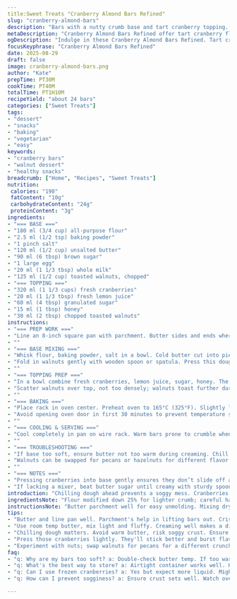 ```yaml
---
title:Sweet Treats "Cranberry Almond Bars Refined"
slug: "cranberry-almond-bars"
description: "Bars with a nutty crumb base and tart cranberry topping. Modified quantities with less sugar in the topping and flour swapped. Honey replaces part of the sugar, adding depth. Walnuts instead of almonds for texture variation. Pressed cranberry layer releases a hint of zesty tartness when baked. The base is chilled before baking to hold its shape, avoiding soggy crusts. Bake until amber edges and bubbly bubbling, not overcooked or wet in center. Cut neat bars once cool, stored at room temperature, absorb ambient moisture—expect slight softening over time. Visual cues and aromas guide doneness more than timers."
metaDescription: "Cranberry Almond Bars Refined offer tart cranberry flavor combined with nutty walnuts. A perfect snack, balancing sweet and tart beautifully."
ogDescription: "Indulge in these Cranberry Almond Bars Refined. Tart cranberries meet nutty walnuts for a stunning treat anytime. Enjoy the crunch and zest."
focusKeyphrase: "Cranberry Almond Bars Refined"
date: 2025-08-29
draft: false
image: cranberry-almond-bars.png
author: "Kate"
prepTime: PT30M
cookTime: PT40M
totalTime: PT1H10M
recipeYield: "about 24 bars"
categories: ["Sweet Treats"]
tags:
- "dessert"
- "snacks"
- "baking"
- "vegetarian"
- "easy"
keywords:
- "cranberry bars"
- "walnut dessert"
- "healthy snacks"
breadcrumb: ["Home", "Recipes", "Sweet Treats"]
nutrition: 
 calories: "190"
 fatContent: "10g"
 carbohydrateContent: "24g"
 proteinContent: "3g"
ingredients:
- "=== BASE ==="
- "180 ml (3/4 cup) all-purpose flour"
- "2.5 ml (1/2 tsp) baking powder"
- "1 pinch salt"
- "120 ml (1/2 cup) unsalted butter"
- "90 ml (6 tbsp) brown sugar"
- "1 large egg"
- "20 ml (1 1/3 tbsp) whole milk"
- "125 ml (1/2 cup) toasted walnuts, chopped"
- "=== TOPPING ==="
- "320 ml (1 1/3 cups) fresh cranberries"
- "20 ml (1 1/3 tbsp) fresh lemon juice"
- "60 ml (4 tbsp) granulated sugar"
- "15 ml (1 tbsp) honey"
- "30 ml (2 tbsp) chopped toasted walnuts"
instructions:
- "=== PREP WORK ==="
- "Line an 8-inch square pan with parchment. Butter sides and ends where parchment won’t reach. Don't skimp on butter; helps release and golden edges."
- ""
- "=== BASE MIXING ==="
- "Whisk flour, baking powder, salt in a bowl. Cold butter cut into pieces. Brown sugar creamed with butter until fluffy but not melting. Temperature matters here; room temp butter ready to work but not greasy. Beat in egg until smooth. Alternate adding dry mix and milk at low speed; don't overmix or base toughens."
- "Fold in walnuts gently with wooden spoon or spatula. Press this dough evenly into pan. Important to get consistent thickness. Refrigerate base 20 minutes minimum. This chilling step avoids a runny base later—firmer crust, cleaner cuts."
- ""
- "=== TOPPING PREP ==="
- "In a bowl combine fresh cranberries, lemon juice, sugar, honey. The sugar/honey combo tones down cranberry tartness, honey adds subtle floral undertones. Stir and crush a handful of cranberries with back of spoon to release juices. Spoon mixture atop chilled base, pressing cranberries slightly into dough for adhesion."
- "Scatter walnuts over top, not too densely; walnuts toast further during baking for crunch and aroma."
- ""
- "=== BAKING ==="
- "Place rack in oven center. Preheat oven to 165°C (325°F). Slightly lower than standard to allow even cooking through without burning edges. Bake 40 to 45 minutes; watch for bubbling cranberry juices at edges, golden rim forming around bars, center set but with slight jiggle—the bars firm up on cooling."
- "Avoid opening oven door in first 30 minutes to prevent temperature shocks."
- ""
- "=== COOLING & SERVING ==="
- "Cool completely in pan on wire rack. Warm bars prone to crumble when cutting. Once cool, lift parchment to remove bars from pan. Cut bars about 5 cm by 2.5 cm (2 x 1 inches). Store at room temperature in airtight container. They soften slightly with time, the crumb and fruit infuse into one."
- ""
- "=== TROUBLESHOOTING ==="
- "If base too soft, ensure butter not too warm during creaming. Chill dough longer next time, even flash freeze 10 minutes. Cranberry layer can release excess juice if cranberries very juicy—strain some liquid or add cornstarch pinch next batch for thicker topping."
- "Walnuts can be swapped for pecans or hazelnuts for different flavor profile. Use maple syrup instead of honey for another sweet note. Milk can be replaced with oat or almond milk; adapt accordingly, batter should be spreadable but firm."
- ""
- "=== NOTES ==="
- "Pressing cranberries into base gently ensures they don’t slide off after baking. Watch color changes; golden brown edges, crisply set topping—they tell more than clock. Cut bars fully cooled to get clean edges; warm bars crumble and stick."
- "If lacking a mixer, beat butter sugar until creamy with sturdy spoon or whisk, takes longer but doable. Use a serrated knife for cutting bars without squashing."
introduction: "Chilling dough ahead prevents a soggy mess. Cranberries bring tart juiciness, balanced by honey and nutty walnuts. The goal? A base firm enough to cut, topping softly bursting with fruit flavor. Cream butter and sugar right; don't overbeat egg once added or risk cracking crust. Toast nuts for aroma and texture contrast, grabbing background notes. Finger test dough consistency before baking—too sticky, longer chill. Bubbles around edges mean juices caramelized, bar edges golden, often more reliable indicators than timer. Cooling bars intact changes texture; resist slicing hot. Eligible for room storage but no humid air—they soften fast. A tiny cornstarch bit in topping kills watering issues in rainier seasons. Replace walnuts with pecans or macadamias but stay consistent in chop size for even bake."
ingredientsNote: "Flour modified down 25% for lighter crumb; careful handling preserves structure. Baking powder ensures lift without toughness. Butter at room temp but firm avoids greasy base. Brown sugar reduced in base, partially replaced by honey in topping; adds moisture and complex sweetness, also keeps bars tender. Milk quantity lowered slightly, aids dough binding without sogginess. Swap almonds for walnuts—not just taste, texture differs. Toast nuts dry in skillet until fragrant but not burnt—that's crucial for aroma. Fresh cranberries preferred for tartness and juiciness; frozen can substitute but expect more liquid release. Lemon juice brightens berry flavor, essential for balance. Sugar in topping lessened to control cranberry sharpness, ensuring you get tart-sweet harmony. Honey adds depth compared to all granulated. Can adapt milk type—nut or oat milks work but watch final dough texture."
instructionsNote: "Butter parchment well for easy unmolding. Mixing dry ingredients separately prevents uneven leavening pockets. Creaming butter and sugar traps air, vital for tender crumb; don’t rush. When adding egg, slow speed avoids curdling. Alternating dry and wet ingredients limits gluten formation; overmixing equals chewy, dense result. Gently folding nuts preserves structure. Chilling base gives time for butter to firm, improving dough stability in oven—skip, risk spreading and tough bars. Cranberry mix: crush some berries to release juices, distributing flavor, but don’t pulverize, keeps texture contrast. Press topping to adhere, prevents sliding on slicing. Baking low and slow 165°C avoids burnt edges with raw centers. Watch visual cues, not just time: bubbling edge juices and golden edges signal done. Let bars cool fully; warm bars crumble. Use sharp serrated knife, sawing gently to cut clean bars. Store in airtight container at room temp; refrigeration causes toughness, moisture changes texture. Pantry storage short term only; stale bars benefit from warming before serving."
tips:
- "Butter and line pan well. Parchment's help in lifting bars out. Crisp edges crucial; golden at the bottom indicates readiness. Chill before baking; control moisture."
- "Use room temp butter, mix light and fluffy. Creaming well makes a difference. Watch for browning on edges; it signals you're close. Don't rush the mixing."
- "Chilling dough matters. Avoid warm butter, risk soggy crust. Ensure even spreading; cook times vary, often better visual cues than a timer. Check edges."
- "Press those cranberries lightly. They'll stick better and burst flavor; do it without crushing. Release juices, don't pulverize. Texture contrast key."
- "Experiment with nuts; swap walnuts for pecans for a different crunch. Honey adds depth; try maple syrup if you want unique sweetness. Adjust milk types."
faq:
- "q: Why are my bars too soft? a: Double-check butter temp. If too warm, it affects texture. Chill dough longer next time, 15 more minutes can help."
- "q: What's the best way to store? a: Airtight container works well. Keep at room temperature; no humidity or they'll soften quickly. Consider refrigerating for longer shelf life."
- "q: Can I use frozen cranberries? a: Yes but expect more liquid. Might need to drain or adjust cooking times. Fresh preferred for tartness, texture."
- "q: How can I prevent sogginess? a: Ensure crust sets well. Watch oven temp; lower temps help avoid raw centers. Use parchment; release is easier."

---
```

